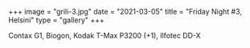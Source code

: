 +++
image = "grili-3.jpg"
date = "2021-03-05"
title = "Friday Night #3, Helsini"
type = "gallery"
+++

Contax G1, Biogon, Kodak T-Max P3200 (+1), Ilfotec DD-X